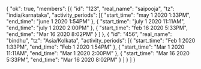 {
	"ok": true,
	"members": [{
			"id": "123",
			"real_name": "saipooja",
			"tz": "india/karnataka",
			"activity_periods": [{
					"start_time": "may 1 2020  1:33PM",
					"end_time": "june 1 2020 1:54PM"
				},
				{
					"start_time": "july 1 2020  11:11AM",
					"end_time": "july 1 2020 2:00PM"
				},
				{
					"start_time": "feb 16 2020  5:33PM",
					"end_time": "Mar 16 2020 8:02PM"
				}
			]
		},
		{
			"id": "456",
			"real_name": "bindhu",
			"tz": "Asia/Kolkata",
			"activity_periods": [{
					"start_time": "Feb 1 2020  1:33PM",
					"end_time": "Feb 1 2020 1:54PM"
				},
				{
					"start_time": "Mar 1 2020  11:11AM",
					"end_time": "Mar 1 2020 2:00PM"
				},
				{
					"start_time": "Mar 16 2020  5:33PM",
					"end_time": "Mar 16 2020 8:02PM"
				}
			]
		}
	]
}
